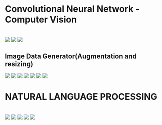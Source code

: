 # 
# Convolutional Neural Network - Computer Vision
# 
![](https://github.com/praj2408/Deep-Learning-Practical-Notes/blob/main/docs/1694839302653.jpg)
![](https://github.com/praj2408/Deep-Learning-Practical-Notes/blob/main/docs/1694839302647.jpg)
![](https://github.com/praj2408/Deep-Learning-Practical-Notes/blob/main/docs/1694839302642.jpg)

## Image Data Generator(Augmentation and resizing)
![](https://github.com/praj2408/Deep-Learning-Practical-Notes/blob/main/docs/1694841127087.jpg)
![](https://github.com/praj2408/Deep-Learning-Practical-Notes/blob/main/docs/Screenshot%202023-09-15%20170918.jpg)
![](https://github.com/praj2408/Deep-Learning-Practical-Notes/blob/main/docs/Screenshot%202023-09-15%20170936.jpg)
![](https://github.com/praj2408/Deep-Learning-Practical-Notes/blob/main/docs/2023_09_17%2011_29%20pm%20Office%20Lens.jpg)
![](https://github.com/praj2408/Deep-Learning-Practical-Notes/blob/main/docs/Screenshot%202023-09-17%20232839.jpg)
![](https://github.com/praj2408/Deep-Learning-Practical-Notes/blob/main/docs/2023_09_18%201_35%20am%20Office%20Lens.jpg)
![](https://github.com/praj2408/Deep-Learning-Practical-Notes/blob/main/docs/Screenshot%202023-09-18%20003434.jpg)

# 
# NATURAL LANGUAGE PROCESSING
# 
![](https://github.com/praj2408/Deep-Learning-Practical-Notes/blob/main/docs/2023_09_19%208_55%20pm%20Office%20Lens.jpg)
![](https://github.com/praj2408/Deep-Learning-Practical-Notes/blob/main/docs/Screenshot%202023-09-19%20201722.jpg)
![](https://github.com/praj2408/Deep-Learning-Practical-Notes/blob/main/docs/Screenshot%202023-09-19%20201742.jpg)
![](https://github.com/praj2408/Deep-Learning-Practical-Notes/blob/main/docs/Screenshot%202023-09-19%20201919.jpg)
![](https://github.com/praj2408/Deep-Learning-Practical-Notes/blob/main/docs/Screenshot%202023-09-19%20202419.jpg)
